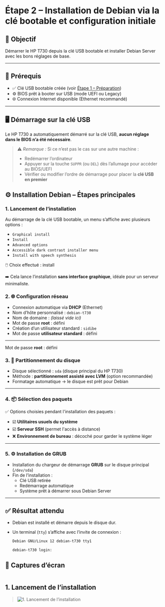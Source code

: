 # Étape 2 – Installation de Debian via la clé bootable et configuration initiale

## 🎯 Objectif
Démarrer le HP T730 depuis la clé USB bootable et installer Debian Server avec les bons réglages de base.

---

## 🧰 Prérequis

- ✅ Clé USB bootable créée (voir [Étape 1 – Préparation](./01-preparation.md))
- ⚙️ BIOS prêt à booter sur USB (mode UEFI ou Legacy)
- 🌐 Connexion Internet disponible (Ethernet recommandé)

---

## 🖥️ Démarrage sur la clé USB

Le HP T730 a automatiquement démarré sur la clé USB, **aucun réglage dans le BIOS n’a été nécessaire**.

> ⚠️ *Remarque :* Si ce n’est pas le cas sur une autre machine :
> - Redémarrer l’ordinateur
> - Appuyer sur la touche `SUPPR` (ou `DEL`) dès l’allumage pour accéder au BIOS/UEFI
> - Vérifier ou modifier l’ordre de démarrage pour placer la **clé USB en premier**


## ⚙️ Installation Debian – Étapes principales

### 1. Lancement de l’installation
Au démarrage de la clé USB bootable, un menu s’affiche avec plusieurs options :
- `Graphical install`
- `Install`
- `Advanced options`
- `Accessible dark contrast installer menu`
- `Install with speech synthesis`
  
🖱️ Choix effectué : install 

➡️ Cela lance l’installation **sans interface graphique**, idéale pour un serveur minimaliste.

### 2. 🌐 Configuration réseau

- Connexion automatique via **DHCP** (Ethernet)  
- Nom d’hôte personnalisé : `debian-t730`  
- Nom de domaine : *(laissé vide ici)*  
- Mot de passe **root** : défini  
- Création d’un utilisateur standard : `sidibe`
- Mot de passe **utilisateur standard** : défini  

---
Mot de passe **root** : défini  
### 3. 💾 Partitionnement du disque

- Disque sélectionné : `sda` (disque principal du HP T730)  
- Méthode : **partitionnement assisté avec LVM** (option recommandée)  
- Formatage automatique → le disque est prêt pour Debian  

---

### 4. 📦 Sélection des paquets

✅ Options choisies pendant l'installation des paquets :  

- ☑️ **Utilitaires usuels du système**  
- ☑️ **Serveur SSH** (permet l'accès à distance)  
- ❌ **Environnement de bureau** : décoché pour garder le système léger  

---

### 5. ⚙️ Installation de GRUB

- Installation du chargeur de démarrage **GRUB** sur le disque principal (`/dev/sda`)  
- Fin de l’installation :  
  - Clé USB retirée  
  - Redémarrage automatique  
  - Système prêt à démarrer sous Debian Server  


---

## ✅ Résultat attendu

- Debian est installé et démarre depuis le disque dur.
- Un terminal (`tty`) s’affiche avec l’invite de connexion :
  
  ```bash
  Debian GNU/Linux 12 debian-t730 tty1

  debian-t730 login:

## 📸 Captures d’écran

> ```markdown

## 1. Lancement de l’installation
> ![1. Lancement de l’installation](captures/menu_debian_installation.jpg)
